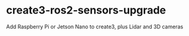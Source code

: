 # create3-ros2-sensors-upgrade
Add Raspberry Pi or Jetson Nano to create3, plus Lidar and 3D cameras
